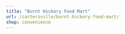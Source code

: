 ```yaml
---
title: "Burnt Hickory Food Mart"
url: /cartersville/burnt-hickory-food-mart/
shop: convenience
---
```

